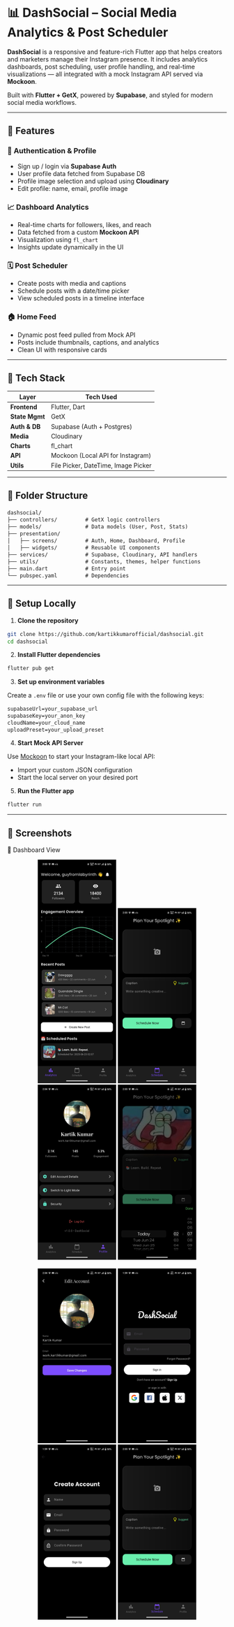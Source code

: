 
# 📊 DashSocial – Social Media Analytics & Post Scheduler

**DashSocial** is a responsive and feature-rich Flutter app that helps creators and marketers manage their Instagram presence. It includes analytics dashboards, post scheduling, user profile handling, and real-time visualizations — all integrated with a mock Instagram API served via **Mockoon**.

Built with **Flutter + GetX**, powered by **Supabase**, and styled for modern social media workflows.

---

## 🧩 Features

### 👤 **Authentication & Profile**

* Sign up / login via **Supabase Auth**
* User profile data fetched from Supabase DB
* Profile image selection and upload using **Cloudinary**
* Edit profile: name, email, profile image

### 📈 **Dashboard Analytics**

* Real-time charts for followers, likes, and reach
* Data fetched from a custom **Mockoon API**
* Visualization using `fl_chart`
* Insights update dynamically in the UI

### 🗓️ **Post Scheduler**

* Create posts with media and captions
* Schedule posts with a date/time picker
* View scheduled posts in a timeline interface

### 🏠 **Home Feed**

* Dynamic post feed pulled from Mock API
* Posts include thumbnails, captions, and analytics
* Clean UI with responsive cards

---

## 🧠 Tech Stack

| Layer          | Tech Used                           |
| -------------- | ----------------------------------- |
| **Frontend**   | Flutter, Dart                       |
| **State Mgmt** | GetX                                |
| **Auth & DB**  | Supabase (Auth + Postgres)          |
| **Media**      | Cloudinary                          |
| **Charts**     | fl\_chart                           |
| **API**        | Mockoon (Local API for Instagram)   |
| **Utils**      | File Picker, DateTime, Image Picker |

---

## 📁 Folder Structure

```
dashsocial/
├── controllers/         # GetX logic controllers
├── models/              # Data models (User, Post, Stats)
├── presentation/
│   ├── screens/         # Auth, Home, Dashboard, Profile
│   ├── widgets/         # Reusable UI components
├── services/            # Supabase, Cloudinary, API handlers
├── utils/               # Constants, themes, helper functions
├── main.dart            # Entry point
└── pubspec.yaml         # Dependencies
```

---

## 🧪 Setup Locally

1. **Clone the repository**

```bash
git clone https://github.com/kartikkumarofficial/dashsocial.git
cd dashsocial
```

2. **Install Flutter dependencies**

```bash
flutter pub get
```

3. **Set up environment variables**

Create a `.env` file or use your own config file with the following keys:

```
supabaseUrl=your_supabase_url
supabaseKey=your_anon_key
cloudName=your_cloud_name
uploadPreset=your_upload_preset
```

4. **Start Mock API Server**

Use [Mockoon](https://mockoon.com/) to start your Instagram-like local API:

* Import your custom JSON configuration
* Start the local server on your desired port

5. **Run the Flutter app**

```bash
flutter run
```

---

## 📸 Screenshots 
🔹 Dashboard View
<div align="center"> <img src="assets/outputs/1.jpg" width="180"/> <img src="assets/outputs/2.jpg" width="180"/> <img src="assets/outputs/3.jpg" width="180"/> <img src="assets/outputs/4.jpg" width="180"/> <br><br> <img src="assets/outputs/6.jpg" width="180"/> <img src="assets/outputs/7.jpg" width="180"/> <img src="assets/outputs/8.jpg" width="180"/> <img src="assets/outputs/2.jpg" width="180"/> </div>
